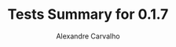 ---
title: Tests Summary for 0.1.7
author: Alexandre Carvalho
menu_title: 0.1.7
category: surefire_reports
layout: iframe
iframe_url: /docs/0.1.7/site/surefire-report.html
order: 4
---